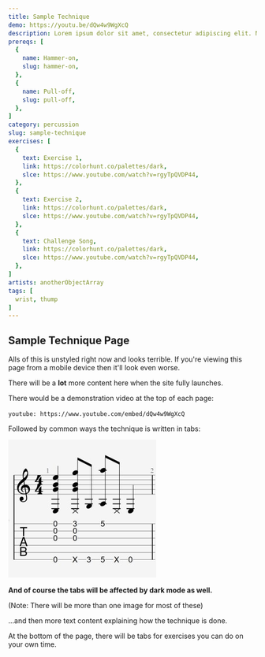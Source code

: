 ```yaml
---
title: Sample Technique
demo: https://youtu.be/dQw4w9WgXcQ
description: Lorem ipsum dolor sit amet, consectetur adipiscing elit. Nullam hendrerit ultricies purus, nec elementum risus vehicula a. Nunc venenatis diam odio, id tempor nibh tempus non. Fusce eget nulla ipsum. Ut aliquam at erat mattis tempus. Aenean tortor erat, pulvinar ut gravida vel, tempor sit amet nisi. Mauris nec augue tellus. Sed convallis placerat arcu at condimentum. Praesent rhoncus elit eu mi lacinia scelerisque. Suspendisse a elementum tellus, vitae ultricies nulla.
prereqs: [
  {
    name: Hammer-on,
    slug: hammer-on,
  },
  {
    name: Pull-off,
    slug: pull-off,
  },
]
category: percussion
slug: sample-technique
exercises: [
  {
    text: Exercise 1,
    link: https://colorhunt.co/palettes/dark,
    slce: https://www.youtube.com/watch?v=rgyTpQVDP44,
  },
  {
    text: Exercise 2,
    link: https://colorhunt.co/palettes/dark,
    slce: https://www.youtube.com/watch?v=rgyTpQVDP44,
  },
  {
    text: Challenge Song,
    link: https://colorhunt.co/palettes/dark,
    slce: https://www.youtube.com/watch?v=rgyTpQVDP44,
  },
]
artists: anotherObjectArray
tags: [
  wrist, thump
]
---
```


## Sample Technique Page

Alls of this is unstyled right now and looks terrible. If you're viewing this page from a mobile device then it'll look even worse. 

There will be a **lot** more content here when the site fully launches.

There would be a demonstration video at the top of each page:

`youtube: https://www.youtube.com/embed/dQw4w9WgXcQ`

Followed by common ways the technique is written in tabs:

<div class="tabImg">
  <img src="images/exampletab.jpg" />
</div>

**And of course the tabs will be affected by dark mode as well.**

(Note: There will be more than one image for most of these)

...and then more text content explaining how the technique is done. 

At the bottom of the page, there will be tabs for exercises you can do on your own time.
